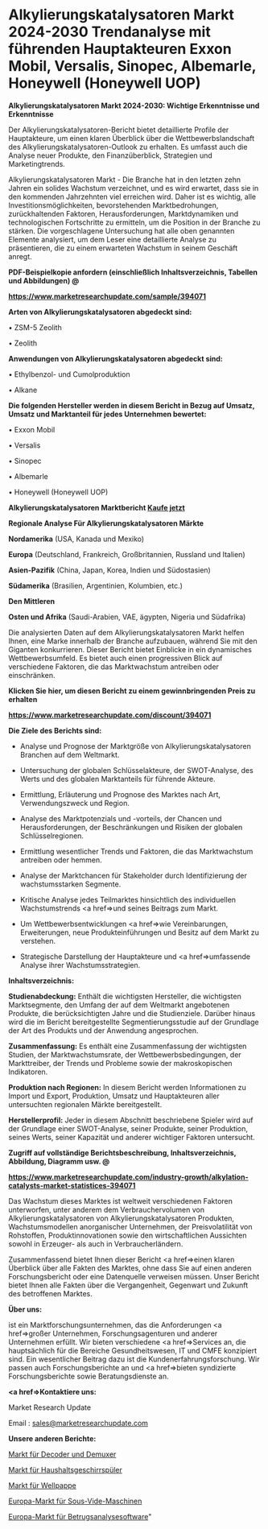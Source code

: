 # Alkylierungskatalysatoren Markt 2024-2030 Trendanalyse mit führenden Hauptakteuren Exxon Mobil, Versalis, Sinopec, Albemarle, Honeywell (Honeywell UOP)

<strong>Alkylierungskatalysatoren Markt 2024-2030: Wichtige Erkenntnisse und Erkenntnisse</strong>

Der Alkylierungskatalysatoren-Bericht bietet detaillierte Profile der Hauptakteure, um einen klaren Überblick über die Wettbewerbslandschaft des Alkylierungskatalysatoren-Outlook zu erhalten. Es umfasst auch die Analyse neuer Produkte, den Finanzüberblick, Strategien und Marketingtrends.

Alkylierungskatalysatoren Markt - Die Branche hat in den letzten zehn Jahren ein solides Wachstum verzeichnet, und es wird erwartet, dass sie in den kommenden Jahrzehnten viel erreichen wird. Daher ist es wichtig, alle Investitionsmöglichkeiten, bevorstehenden Marktbedrohungen, zurückhaltenden Faktoren, Herausforderungen, Marktdynamiken und technologischen Fortschritte zu ermitteln, um die Position in der Branche zu stärken. Die vorgeschlagene Untersuchung hat alle oben genannten Elemente analysiert, um dem Leser eine detaillierte Analyse zu präsentieren, die zu einem erwarteten Wachstum in seinem Geschäft anregt.



<strong><b>PDF-Beispielkopie anfordern (einschließlich Inhaltsverzeichnis, Tabellen und Abbildungen) @ </b></strong>

<strong><a href=https://www.marketresearchupdate.com/sample/394071>

<strong>https://www.marketresearchupdate.com/sample/394071</u></a></strong></strong>



<strong>Arten von Alkylierungskatalysatoren abgedeckt sind:</strong>

• ZSM-5 Zeolith

•  Zeolith



<strong>Anwendungen von Alkylierungskatalysatoren abgedeckt sind:</strong>

• Ethylbenzol- und Cumolproduktion

• Alkane



<strong>Die folgenden Hersteller werden in diesem Bericht in Bezug auf Umsatz, Umsatz und Marktanteil für jedes Unternehmen bewertet:</strong>

• Exxon Mobil

• Versalis

• Sinopec

• Albemarle

• Honeywell (Honeywell UOP)



<strong>Alkylierungskatalysatoren Marktbericht <a href=https://www.marketresearchupdate.com/buynow/394071>Kaufe jetzt</a></strong>



<strong>Regionale Analyse Für Alkylierungskatalysatoren Märkte</strong>



<strong>Nordamerika</strong> (USA, Kanada und Mexiko)



<strong>Europa</strong> (Deutschland, Frankreich, Großbritannien, Russland und Italien)



<strong>Asien-Pazifik</strong> (China, Japan, Korea, Indien und Südostasien)



<strong>Südamerika</strong> (Brasilien, Argentinien, Kolumbien, etc.)



<strong>Den Mittleren</strong> 

<strong>Osten und Afrika</strong> (Saudi-Arabien, VAE, ägypten, Nigeria und Südafrika)

Die analysierten Daten auf dem Alkylierungskatalysatoren Markt helfen Ihnen, eine Marke innerhalb der Branche aufzubauen, während Sie mit den Giganten konkurrieren. Dieser Bericht bietet Einblicke in ein dynamisches Wettbewerbsumfeld. Es bietet auch einen progressiven Blick auf verschiedene Faktoren, die das Marktwachstum antreiben oder einschränken.



<strong>Klicken Sie hier, um diesen Bericht zu einem gewinnbringenden Preis zu erhalten
</strong>

<strong><a href=https://www.marketresearchupdate.com/discount/394071>https://www.marketresearchupdate.com/discount/394071</b></u></strong></a>



<strong>Die Ziele des Berichts sind:</strong>

- Analyse und Prognose der Marktgröße von Alkylierungskatalysatoren Branchen auf dem Weltmarkt.

- Untersuchung der globalen Schlüsselakteure, der SWOT-Analyse, des Werts und des globalen Marktanteils für führende Akteure.

- Ermittlung, Erläuterung und Prognose des Marktes nach Art, Verwendungszweck und Region.

- Analyse des Marktpotenzials und -vorteils, der Chancen und Herausforderungen, der Beschränkungen und Risiken der globalen Schlüsselregionen.

- Ermittlung wesentlicher Trends und Faktoren, die das Marktwachstum antreiben oder hemmen.

- Analyse der Marktchancen für Stakeholder durch Identifizierung der wachstumsstarken Segmente.

- Kritische Analyse jedes Teilmarktes hinsichtlich des individuellen Wachstumstrends <a href=>und</a> seines Beitrags zum Markt.

- Um Wettbewerbsentwicklungen <a href=>wie</a> Vereinbarungen, Erweiterungen, neue Produkteinführungen und Besitz auf dem Markt zu verstehen.

- Strategische Darstellung der Hauptakteure und <a href=>umfas</a>sende Analyse ihrer Wachstumsstrategien.



<strong>Inhaltsverzeichnis:</strong>



<strong>Studienabdeckung:</strong> Enthält die wichtigsten Hersteller, die wichtigsten Marktsegmente, den Umfang der auf dem Weltmarkt angebotenen Produkte, die berücksichtigten Jahre und die Studienziele. Darüber hinaus wird die im Bericht bereitgestellte Segmentierungsstudie auf der Grundlage der Art des Produkts und der Anwendung angesprochen.



<strong>Zusammenfassung:</strong> Es enthält eine Zusammenfassung der wichtigsten Studien, der Marktwachstumsrate, der Wettbewerbsbedingungen, der Markttreiber, der Trends und Probleme sowie der makroskopischen Indikatoren.



<strong>Produktion nach Regionen:</strong> In diesem Bericht werden Informationen zu Import und Export, Produktion, Umsatz und Hauptakteuren aller untersuchten regionalen Märkte bereitgestellt.



<strong>Herstellerprofil:</strong> Jeder in diesem Abschnitt beschriebene Spieler wird auf der Grundlage einer SWOT-Analyse, seiner Produkte, seiner Produktion, seines Werts, seiner Kapazität und anderer wichtiger Faktoren untersucht.



<strong><b>Zugriff auf vollständige Berichtsbeschreibung, Inhaltsverzeichnis, Abbildung, Diagramm usw. @ </b></strong>

<strong><a href=https://www.marketresearchupdate.com/industry-growth/alkylation-catalysts-market-statistices-394071>https://www.marketresearchupdate.com/industry-growth/alkylation-catalysts-market-statistices-394071</a></strong>

Das Wachstum dieses Marktes ist weltweit verschiedenen Faktoren unterworfen, unter anderem dem Verbrauchervolumen von Alkylierungskatalysatoren von Alkylierungskatalysatoren Produkten, Wachstumsmodellen anorganischer Unternehmen, der Preisvolatilität von Rohstoffen, Produktinnovationen sowie den wirtschaftlichen Aussichten sowohl in Erzeuger- als auch in Verbraucherländern.

Zusammenfassend bietet Ihnen dieser Bericht <a href=>einen</a> klaren Überblick über alle Fakten des Marktes, ohne dass Sie auf einen anderen Forschungsbericht oder eine Datenquelle verweisen müssen. Unser Bericht bietet Ihnen alle Fakten über die Vergangenheit, Gegenwart und Zukunft des betroffenen Marktes.



<strong>Über uns:</strong>

 ist ein Marktforschungsunternehmen, das die Anforderungen <a href=>großer</a> Unternehmen, Forschungsagenturen und anderer Unternehmen erfüllt. Wir bieten verschiedene <a href=>Services</a> an, die hauptsächlich für die Bereiche Gesundheitswesen, IT und CMFE konzipiert sind. Ein wesentlicher Beitrag dazu ist die Kundenerfahrungsforschung. Wir passen auch Forschungsberichte an und <a href=>bieten</a> syndizierte Forschungsberichte sowie Beratungsdienste an.



<strong><a href=>Kontaktiere uns:</a></strong>

Market Research Update

Email : sales@marketresearchupdate.com



<strong>Unsere anderen Berichte:</strong>

<a href=https://www.linkedin.com/pulse/decoders-demuxes-market-2023-2029-in-depth-report>Markt für Decoder und Demuxer</a>

<a href=https://www.linkedin.com/pulse/household-dishwasher-market-size-share-outlook>Markt für Haushaltsgeschirrspüler</a>

<a href=https://www.linkedin.com/pulse/corrugated-plastic-market-size-industry-growth>Markt für Wellpappe</a>

<a href=https://www.linkedin.com/pulse/europe-sous-vide-machine-market-witness-huge-growth-2030>Europa-Markt für Sous-Vide-Maschinen</a>

<a href=https://www.linkedin.com/pulse/europe-fraud-analytics-software-market-size>Europa-Markt für Betrugsanalysesoftware</a>"
